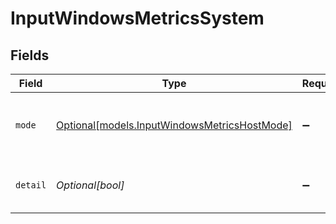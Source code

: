 # InputWindowsMetricsSystem


## Fields

| Field                                                                                    | Type                                                                                     | Required                                                                                 | Description                                                                              |
| ---------------------------------------------------------------------------------------- | ---------------------------------------------------------------------------------------- | ---------------------------------------------------------------------------------------- | ---------------------------------------------------------------------------------------- |
| `mode`                                                                                   | [Optional[models.InputWindowsMetricsHostMode]](../models/inputwindowsmetricshostmode.md) | :heavy_minus_sign:                                                                       | Select the level of details for system metrics                                           |
| `detail`                                                                                 | *Optional[bool]*                                                                         | :heavy_minus_sign:                                                                       | Generate metrics for all system information                                              |